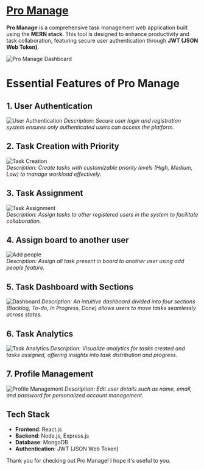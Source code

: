 # [Pro Manage](https://pro-manage-tasks.vercel.app/)

**Pro Manage** is a comprehensive task management web application built using the **MERN stack**. This tool is designed to enhance productivity and task collaboration, featuring secure user authentication through **JWT (JSON Web Token)**.

![Pro Manage Dashboard](https://github.com/user-attachments/assets/67f64ac2-9e44-4ead-bbec-b5c19f0e90de)

# Essential Features of Pro Manage

## 1. User Authentication
![User Authentication](https://github.com/user-attachments/assets/1e756d06-65cf-4fde-8cee-c5156725f617)
*Description: Secure user login and registration system ensures only authenticated users can access the platform.*

## 2. Task Creation with Priority
![Task Creation](https://github.com/user-attachments/assets/0f8de0a9-246a-4325-834e-68685d23ce7e)<br>
*Description: Create tasks with customizable priority levels (High, Medium, Low) to manage workload effectively.*

## 3. Task Assignment
![Task Assignment](https://github.com/user-attachments/assets/f5bedbc5-56ac-42f9-93c5-b9efce01cee7)<br>
*Description: Assign tasks to other registered users in the system to facilitate collaboration.*

## 4. Assign board to another user
![Add people](https://github.com/user-attachments/assets/3e719824-f71c-4bb4-9dc9-392643c0f288)<br>
*Description: Assign all task present in board to another user using add people feature.*

## 5. Task Dashboard with Sections
![Dashboard](https://github.com/user-attachments/assets/586e3265-abba-4dd0-9e92-fd5a4c9d34f0)
*Description: An intuitive dashboard divided into four sections (Backlog, To-do, In Progress, Done) allows users to move tasks seamlessly across states.*

## 6. Task Analytics
![Task Analytics](https://github.com/user-attachments/assets/edccbf6b-c2b5-45d0-a0f4-b8d9c2973f54)
*Description: Visualize analytics for tasks created and tasks assigned, offering insights into task distribution and progress.*

## 7. Profile Management
![Profile Management](https://github.com/user-attachments/assets/5275b502-1f4c-485d-9866-ff40377c933a)
*Description: Edit user details such as name, email, and password for personalized account management.*

## Tech Stack

- **Frontend**: React.js
- **Backend**: Node.js, Express.js
- **Database**: MongoDB
- **Authentication**: JWT (JSON Web Token)

Thank you for checking out Pro Manage! I hope it's useful to you.
